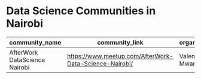 # Data Science Communities in Nairobi

|community_name|community_link|organizer|
|--------------|---------------|--------|
|AfterWork DataScience Nairobi|https://www.meetup.com/AfterWork-Data-Science-Nairobi/ |Valentine Mwangi|
